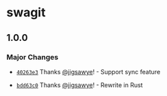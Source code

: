 # swagit

## 1.0.0

### Major Changes

- [`40263e3`](https://github.com/jigsawye/swagit/commit/40263e36132be49ca1847a6ceb9dbd50dde8a892) Thanks [@jigsawye](https://github.com/jigsawye)! - Support sync feature

- [`bdd63c0`](https://github.com/jigsawye/swagit/commit/bdd63c0f4590ec2bff5599cc8cc894242e77960e) Thanks [@jigsawye](https://github.com/jigsawye)! - Rewrite in Rust
